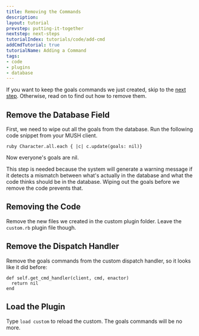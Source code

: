 ```yaml
---
title: Removing the Commands
description:
layout: tutorial
prevstep: putting-it-together
nextstep: next-steps
tutorialIndex: tutorials/code/add-cmd
addCmdTutorial: true
tutorialName: Adding a Command
tags: 
- code
- plugins
- database
---
```


If you want to keep the goals commands we just created, skip to the [next step](/tutorials/code/add-cmd/next-steps).  Otherwise, read on to find out how to remove them.

## Remove the Database Field

First, we need to wipe out all the goals from the database.  Run the following code snippet from your MUSH client.

    ruby Character.all.each { |c| c.update(goals: nil)}

Now everyone's goals are nil.  

This step is needed because the system will generate a warning message if it detects a mismatch between what's actually in the database and what the code thinks should be in the database.  Wiping out the goals before we remove the code prevents that.

## Removing the Code

Remove the new files we created in the custom plugin folder.  Leave the `custom.rb` plugin file though.

## Remove the Dispatch Handler

Remove the goals commands from the custom dispatch handler, so it looks like it did before:

    def self.get_cmd_handler(client, cmd, enactor)      
      return nil
    end

## Load the Plugin

Type `load custom` to reload the custom.  The goals commands will be no more.